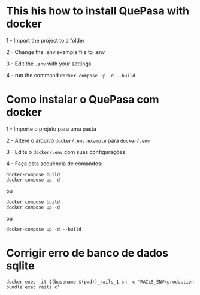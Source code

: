 # This his how to install QuePasa with docker

1 - Import the project to a folder

2 - Change the .env.example file to .env

3 - Edit the ``.env`` with your settings

4 - run the command `docker-compose up -d --build`

# Como instalar o QuePasa com docker

1 - Importe o projeto para uma pasta

2 - Altere o arquivo ``docker/.env.example`` para ``docker/.env``

3 - Edite o ``docker/.env`` com suas configurações

4 - Faça esta sequência de comandos:
```
docker-compose build
docker-compose up -d
```
ou 
```
docker compose build
docker compose up -d
```
ou 
```
docker-compose up -d --build
```

# Corrigir erro de banco de dados sqlite
```
docker exec -it $(basename $(pwd))_rails_1 sh -c 'RAILS_ENV=production bundle exec rails c'
```